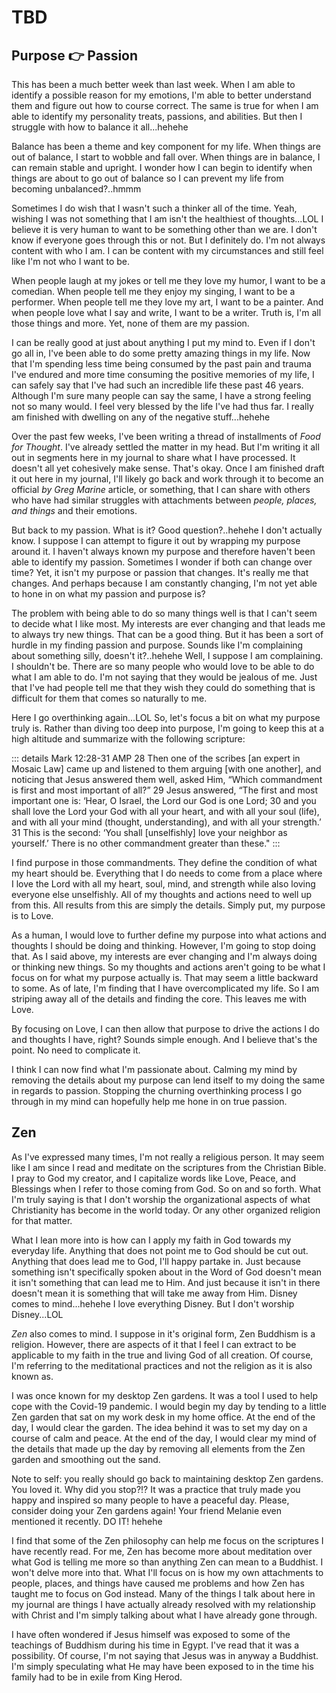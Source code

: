 # TBD

## Purpose :point_right: Passion

This has been a much better week than last week. When I am able to identify a possible reason for my emotions, I'm able to better understand them and figure out how to course correct. The same is true for when I am able to identify my personality treats, passions, and abilities. But then I struggle with how to balance it all...hehehe

Balance has been a theme and key component for my life. When things are out of balance, I start to wobble and fall over. When things are in balance, I can remain stable and upright. I wonder how I can begin to identify when things are about to go out of balance so I can prevent my life from becoming unbalanced?..hmmm

Sometimes I do wish that I wasn't such a thinker all of the time. Yeah, wishing I was not something that I am isn't the healthiest of thoughts...LOL I believe it is very human to want to be something other than we are. I don't know if everyone goes through this or not. But I definitely do. I'm not always content with who I am. I can be content with my circumstances and still feel like I'm not who I want to be.

When people laugh at my jokes or tell me they love my humor, I want to be a comedian. When people tell me they enjoy my singing, I want to be a performer. When people tell me they love my art, I want to be a painter. And when people love what I say and write, I want to be a writer. Truth is, I'm all those things and more. Yet, none of them are my passion.

I can be really good at just about anything I put my mind to. Even if I don't go all in, I've been able to do some pretty amazing things in my life. Now that I'm spending less time being consumed by the past pain and trauma I've endured and more time consuming the positive memories of my life, I can safely say that I've had such an incredible life these past 46 years. Although I'm sure many people can say the same, I have a strong feeling not so many would. I feel very blessed by the life I've had thus far. I really am finished with dwelling on any of the negative stuff...hehehe

Over the past few weeks, I've been writing a thread of installments of *Food for Thought*. I've already settled the matter in my head. But I'm writing it all out in segments here in my journal to share what I have processed. It doesn't all yet cohesively make sense. That's okay. Once I am finished draft it out here in my journal, I'll likely go back and work through it to become an official *by Greg Marine* article, or something, that I can share with others who have had similar struggles with attachments between *people, places, and things* and their emotions.

But back to my passion. What is it? Good question?..hehehe I don't actually know. I suppose I can attempt to figure it out by wrapping my purpose around it. I haven't always known my purpose and therefore haven't been able to identify my passion. Sometimes I wonder if both can change over time? Yet, it isn't my purpose or passion that changes. It's really me that changes. And perhaps because I am constantly changing, I'm not yet able to hone in on what my passion and purpose is?

The problem with being able to do so many things well is that I can't seem to decide what I like most. My interests are ever changing and that leads me to always try new things. That can be a good thing. But it has been a sort of hurdle in my finding passion and purpose. Sounds like I'm complaining about something silly, doesn't it?..hehehe Well, I suppose I am complaining. I shouldn't be. There are so many people who would love to be able to do what I am able to do. I'm not saying that they would be jealous of me. Just that I've had people tell me that they wish they could do something that is difficult for them that comes so naturally to me.

Here I go overthinking again...LOL So, let's focus a bit on what my purpose truly is. Rather than diving too deep into purpose, I'm going to keep this at a high altitude and summarize with the following scripture:

::: details Mark 12:28-31 AMP
28 Then one of the scribes [an expert in Mosaic Law] came up and listened to them arguing [with one another], and noticing that Jesus answered them well, asked Him, “Which commandment is first and most important of all?” 29 Jesus answered, “The first and most important one is: ‘Hear, O Israel, the Lord our God is one Lord; 30 and you shall love the Lord your God with all your heart, and with all your soul (life), and with all your mind (thought, understanding), and with all your strength.’ 31 This is the second: ‘You shall [unselfishly] love your neighbor as yourself.’ There is no other commandment greater than these."
:::

I find purpose in those commandments. They define the condition of what my heart should be. Everything that I do needs to come from a place where I love the Lord with all my heart, soul, mind, and strength while also loving everyone else unselfishly. All of my thoughts and actions need to well up from this. All results from this are simply the details. Simply put, my purpose is to Love.

As a human, I would love to further define my purpose into what actions and thoughts I should be doing and thinking. However, I'm going to stop doing that. As I said above, my interests are ever changing and I'm always doing or thinking new things. So my thoughts and actions aren't going to be what I focus on for what my purpose actually is. That may seem a little backward to some. As of late, I'm finding that I have overcomplicated my life. So I am striping away all of the details and finding the core. This leaves me with Love.

By focusing on Love, I can then allow that purpose to drive the actions I do and thoughts I have, right? Sounds simple enough. And I believe that's the point. No need to complicate it.

I think I can now find what I'm passionate about. Calming my mind by removing the details about my purpose can lend itself to my doing the same in regards to passion. Stopping the churning overthinking process I go through in my mind can hopefully help me hone in on true passion.

## Zen

As I've expressed many times, I'm not really a religious person. It may seem like I am since I read and meditate on the scriptures from the Christian Bible. I pray to God my creator, and I capitalize words like Love, Peace, and Blessings when I refer to those coming from God. So on and so forth. What I'm truly saying is that I don't worship the organizational aspects of what Christianity has become in the world today. Or any other organized religion for that matter.

What I lean more into is how can I apply my faith in God towards my everyday life. Anything that does not point me to God should be cut out. Anything that does lead me to God, I'll happy partake in. Just because something isn't specifically spoken about in the Word of God doesn't mean it isn't something that can lead me to Him. And just because it isn't in there doesn't mean it is something that will take me away from Him. Disney comes to mind...hehehe I love everything Disney. But I don't worship Disney...LOL

*Zen* also comes to mind. I suppose in it's original form, Zen Buddhism is a religion. However, there are aspects of it that I feel I can extract to be applicable to my faith in the true and living God of all creation. Of course, I'm referring to the meditational practices and not the religion as it is also known as.

I was once known for my desktop Zen gardens. It was a tool I used to help cope with the Covid-19 pandemic. I would begin my day by tending to a little Zen garden that sat on my work desk in my home office. At the end of the day, I would clear the garden. The idea behind it was to set my day on a course of calm and peace. At the end of the day, I would clear my mind of the details that made up the day by removing all elements from the Zen garden and smoothing out the sand.

Note to self: you really should go back to maintaining desktop Zen gardens. You loved it. Why did you stop?!? It was a practice that truly made you happy and inspired so many people to have a peaceful day. Please, consider doing your Zen gardens again! Your friend Melanie even mentioned it recently. DO IT! hehehe

I find that some of the Zen philosophy can help me focus on the scriptures I have recently read. For me, Zen has become more about meditation over what God is telling me more so than anything Zen can mean to a Buddhist. I won't delve more into that. What I'll focus on is how my own attachments to people, places, and things have caused me problems and how Zen has taught me to focus on God instead. Many of the things I talk about here in my journal are things I have actually already resolved with my relationship with Christ and I'm simply talking about what I have already gone through.

I have often wondered if Jesus himself was exposed to some of the teachings of Buddhism during his time in Egypt. I've read that it was a possibility. Of course, I'm not saying that Jesus was in anyway a Buddhist. I'm simply speculating what He may have been exposed to in the time his family had to be in exile from King Herod.